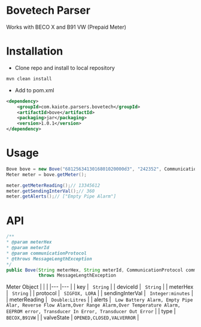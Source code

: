 # Bovetech Parser
Works with BECO X and B91 VW (Prepaid Meter)

# Installation
- Clone repo and install to local repository

```bash
mvn clean install
```

- Add to pom.xml
```xml
<dependency>
    <groupId>com.kaiote.parsers.bovetech</groupId>
    <artifactId>bove</artifactId>
    <packaging>jar</packaging>
    <version>1.0.1</version>
</dependency> 
```

# Usage
```java
Bove bove = new Bove("6812563413016801020000d3", "242352", CommunicationProtocol.SIGFOX);
Meter meter = bove.getMeter();

meter.getMeterReading();// 13345612
meter.getSendingInterVal();// 360
meter.getAlerts();// ["Empty Pipe Alarm"]
```

# API 
```java
/**
* @param meterHex
* @param meterId
* @param communicationProtocol
* @throws MessageLengthException
*/
public Bove(String meterHex, String meterId, CommunicationProtocol communicationProtocol)
            throws MessageLengthException
```

Meter Object
|                   |                                       |
|---	            |---	                                |
|   key	            |   ```  String ```	                |
|   deviceId	    |   ```  String ```	                |
|   meterHex	    |   ```  String ```	                |
|   protocol	    |   ```  SIGFOX, LORA ```	        |
|   sendingInterVal	|   ```  Integer:minutes ```	    |
|   meterReading	|   ```  Double:Litres ```	        |
|   alerts	        |  ``` Low Battery Alarm, Empty Pipe Alar, Reverse Flow Alarm,Over Range Alarm,Over Temperature Alarm, EEPROM error, Transducer In Error, Transducer Out Error```	|
|   type	        | ``` BECOX,B91VW ``` 	            |
|   valveState      | ``` OPENED,CLOSED,VALVERROR ```  	|


